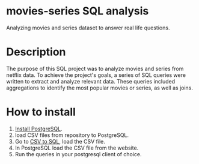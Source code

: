 # movies-series SQL analysis
Analyzing movies and series dataset to answer real life questions.
# Description
The purpose of this SQL project was to analyze movies and series from netflix data.
To achieve the project's goals, a series of SQL queries were written to extract and analyze relevant data. These queries included aggregations to identify the most popular movies or series, as well as joins.
# How to install
1. [Install PostgreSQL](https://www.postgresql.org/download/).
2. load CSV files from repository to PostgreSQL.
3. Go to [CSV to SQL](https://convertcsv.com/csv-to-sql.htm), load the CSV file.
4. In PostgreSQL load the CSV file from the website.
5. Run the queries in your postgresql client of choice.